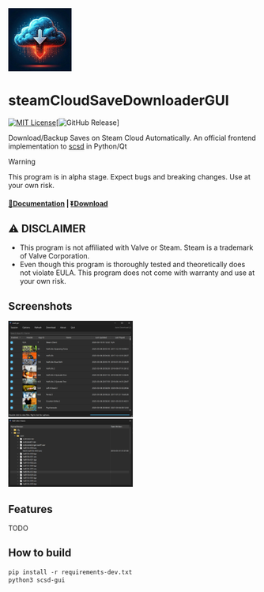 <img src="./steamCloudSaveDownloaderGUI/res/scsd_icon.jpg" width="128">

steamCloudSaveDownloaderGUI
===========
[![MIT License](https://img.shields.io/badge/license-MIT-blue.svg)](LICENSE)[![GitHub Release](https://img.shields.io/github/v/release/pyscsd/steamCloudSaveDownloaderGUI)]

Download/Backup Saves on Steam Cloud Automatically. An official frontend implementation to [scsd](https://github.com/pyscsd/steamCloudSaveDownloader) in Python/Qt

> [!WARNING]
> This program is in alpha stage. Expect bugs and breaking changes. Use at your own risk.

#### [📄Documentation]() | [⏬Download](https://github.com/pyscsd/steamCloudSaveDownloaderGUI/releases)

## :warning: DISCLAIMER
- This program is not affiliated with Valve or Steam. Steam is a trademark of Valve Corporation.
- Even though this program is thoroughly tested and theoretically does not violate EULA. This program does not come with warranty and use at your own risk.

## Screenshots
<p float="left">
    <img src="./docs/screenshots/main_window.png" width="50%" />
    <img src="./docs/screenshots/file_dialog.png" width="50%" />
</p>

## Features
TODO

## How to build
```
pip install -r requirements-dev.txt
python3 scsd-gui
```